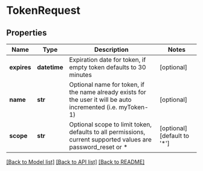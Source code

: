 # TokenRequest

## Properties
Name | Type | Description | Notes
------------ | ------------- | ------------- | -------------
**expires** | **datetime** | Expiration date for token, if empty token defaults to 30 minutes | [optional] 
**name** | **str** | Optional name for token, if the name already exists for the user it will be auto incremented (i.e. myToken-1) | [optional] 
**scope** | **str** | Optional scope to limit token, defaults to all permissions, current supported values are password_reset or * | [optional] [default to '*']

[[Back to Model list]](../README.md#documentation-for-models) [[Back to API list]](../README.md#documentation-for-api-endpoints) [[Back to README]](../README.md)



